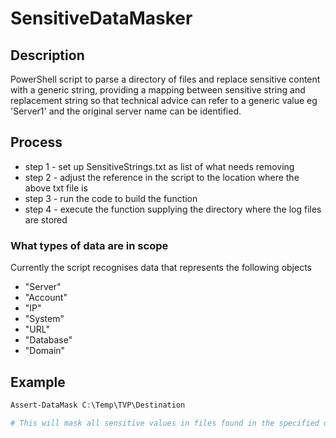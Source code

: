 # SensitiveDataMasker

## Description

PowerShell script to parse a directory of files and replace sensitive content with a generic string, providing a mapping between sensitive string and replacement string so that technical advice can refer to a generic value eg 'Server1' and the original server name can be identified.

## Process

- step 1 - set up SensitiveStrings.txt as list of what needs removing
- step 2 - adjust the reference in the script to the location where the above txt file is
- step 3 - run the code to build the function
- step 4 - execute the function supplying the directory where the log files are stored

### What types of data are in scope

Currently the script recognises data that represents the following objects

- "Server"
- "Account"
- "IP"
- "System"
- "URL"
- "Database"
- "Domain"  

## Example

````powershell
Assert-DataMask C:\Temp\TVP\Destination

# This will mask all sensitive values in files found in the specified directory
````